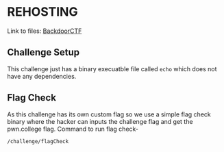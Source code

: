 # REHOSTING

Link to files: [BackdoorCTF](https://github.com/sajjadium/ctf-archives/blob/main/ctfs/BackdoorCTF/2019/ECHO/echo)

## Challenge Setup
This challenge just has a binary execuatble file called `echo` which does not have any dependencies.

## Flag Check
As this challenge has its own custom flag so we use a simple flag check binary where the hacker can inputs the challenge flag and get the pwn.college flag.
Command to run flag check-
```
/challenge/flagCheck
```